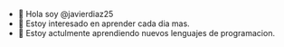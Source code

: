 - 👋 Hola soy @javierdiaz25
- 👀 Estoy interesado en aprender cada dia mas.
- 🌱 Estoy actulmente aprendiendo nuevos lenguajes de programacion.

<!---
javierdiaz25/javierdiaz25 is a ✨ special ✨ repository because its `README.md` (this file) appears on your GitHub profile.
You can click the Preview link to take a look at your changes.
--->
